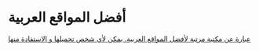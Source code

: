 <h1>أفضل المواقع العربية</h1>

<a href="http://elhoucine.github.io/BestArabicWebsites/">عبارة عن مكتبة مرتبة لأفضل المواقع العربية. يمكن لأي شخص تحميلها و الاستفادة منها</a>
